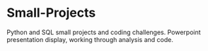 # Small-Projects
Python and SQL small projects and coding challenges. 
Powerpoint presentation display, working through analysis and code. 
